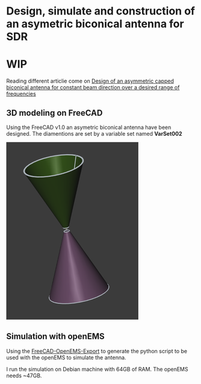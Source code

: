 
# Design, simulate and construction of an asymetric biconical antenna for SDR

# WIP 

Reading different articlie come on [Design of an asymmetric capped biconical antenna for constant beam direction over a desired range of frequencies](https://www.sciencedirect.com/science/article/abs/pii/S1434841117320009)

## 3D modeling on FreeCAD

Using the FreeCAD v1.0 an asymetric biconical antenna have been designed. The diamentions are set by a variable set named __VarSet002__

![antenna1](./images/antenna_1.png)


## Simulation with openEMS

Using the [FreeCAD-OpenEMS-Export](https://github.com/LubomirJagos42/FreeCAD-OpenEMS-Export) to generate the python script to be used with the openEMS to simulate the antenna.

I run the simulation on Debian machine with 64GB of RAM. The openEMS needs ~47GB.
